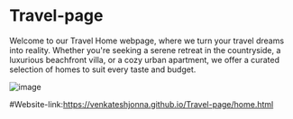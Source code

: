# Travel-page
Welcome to our Travel Home webpage, where we turn your travel dreams into reality. Whether you're seeking a serene retreat in the countryside, a luxurious beachfront villa, or a cozy urban apartment, we offer a curated selection of homes to suit every taste and budget.


![image](https://github.com/venkateshjonna/Travel-page/assets/110156731/5e3686cb-5eaa-4de2-8f11-1ff62fb33cb1)


#Website-link:https://venkateshjonna.github.io/Travel-page/home.html
